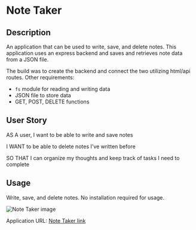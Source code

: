 # Note Taker

## Description

An application that can be used to write, save, and delete notes. This application uses an express backend and saves and retrieves note data from a JSON file.

The build was to create the backend and connect the two utilizing html/api routes. Other requirements:

* `fs` module for reading and writing data
* JSON file to store data
* GET, POST, DELETE functions

## User Story

AS A user, I want to be able to write and save notes

I WANT to be able to delete notes I've written before

SO THAT I can organize my thoughts and keep track of tasks I need to complete

## Usage

Write, save, and delete notes. No installation required for usage.

![Note Taker image](https://github.com/ncrutgers/notetaker/tree/master/public/assets/images/notetaker.png)

Application URL:
[Note Taker link]()


